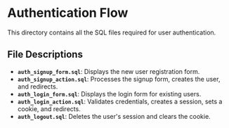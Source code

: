 # Authentication Flow

This directory contains all the SQL files required for user authentication.

## File Descriptions

-   **`auth_signup_form.sql`**: Displays the new user registration form.
-   **`auth_signup_action.sql`**: Processes the signup form, creates the user, and redirects.
-   **`auth_login_form.sql`**: Displays the login form for existing users.
-   **`auth_login_action.sql`**: Validates credentials, creates a session, sets a cookie, and redirects.
-   **`auth_logout.sql`**: Deletes the user's session and clears the cookie.